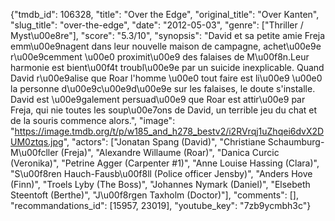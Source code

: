 {"tmdb_id": 106328, "title": "Over the Edge", "original_title": "Over Kanten", "slug_title": "over-the-edge", "date": "2012-05-03", "genre": ["Thriller / Myst\u00e8re"], "score": "5.3/10", "synopsis": "David et sa petite amie Freja emm\u00e9nagent dans leur nouvelle maison de campagne, achet\u00e9e r\u00e9cemment \u00e0 proximit\u00e9 des falaises de M\u00f8n.Leur harmonie est bient\u00f4t troubl\u00e9e par un suicide inexplicable. Quand David r\u00e9alise que Roar l'homme \u00e0 tout faire est li\u00e9 \u00e0 la personne d\u00e9c\u00e9d\u00e9e sur les falaises, le doute s'installe. David est \u00e9galement persuad\u00e9 que Roar est attir\u00e9 par Freja, qui nie toutes les soup\u00e7ons de David, un terrible jeu du chat et de la souris commence alors.", "image": "https://image.tmdb.org/t/p/w185_and_h278_bestv2/i2RVrqj1uZhqei6dvX2DUM0ztqs.jpg", "actors": ["Jonatan Spang (David)", "Christiane Schaumburg-M\u00fcller (Freja)", "Alexandre Willaume (Roar)", "Danica Curcic (Veronika)", "Petrine Agger (Carpenter #1)", "Anne Louise Hassing (Clara)", "S\u00f8ren Hauch-Fausb\u00f8ll (Police officer Jensby)", "Anders Hove (Finn)", "Troels Lyby (The Boss)", "Johannes Nymark (Daniel)", "Elsebeth Steentoft (Berthe)", "J\u00f8rgen Taxholm (Doctor)"], "comments": [], "recommandations_id": [15957, 23019], "youtube_key": "7zb9ycmbh3c"}